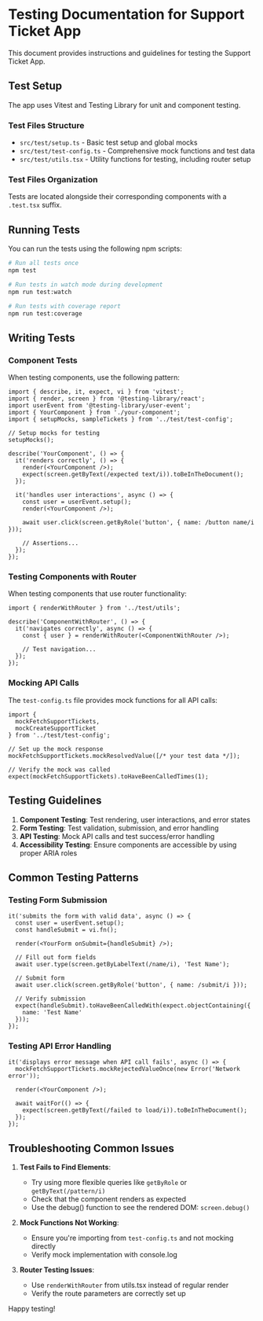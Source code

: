 # Testing Documentation for Support Ticket App

This document provides instructions and guidelines for testing the Support Ticket App.

## Test Setup

The app uses Vitest and Testing Library for unit and component testing.

### Test Files Structure

- `src/test/setup.ts` - Basic test setup and global mocks
- `src/test/test-config.ts` - Comprehensive mock functions and test data
- `src/test/utils.tsx` - Utility functions for testing, including router setup

### Test Files Organization

Tests are located alongside their corresponding components with a `.test.tsx` suffix.

## Running Tests

You can run the tests using the following npm scripts:

```bash
# Run all tests once
npm test

# Run tests in watch mode during development
npm run test:watch

# Run tests with coverage report
npm run test:coverage
```

## Writing Tests

### Component Tests

When testing components, use the following pattern:

```tsx
import { describe, it, expect, vi } from 'vitest';
import { render, screen } from '@testing-library/react';
import userEvent from '@testing-library/user-event';
import { YourComponent } from './your-component';
import { setupMocks, sampleTickets } from '../test/test-config';

// Setup mocks for testing
setupMocks();

describe('YourComponent', () => {
  it('renders correctly', () => {
    render(<YourComponent />);
    expect(screen.getByText(/expected text/i)).toBeInTheDocument();
  });

  it('handles user interactions', async () => {
    const user = userEvent.setup();
    render(<YourComponent />);
    
    await user.click(screen.getByRole('button', { name: /button name/i }));
    
    // Assertions...
  });
});
```

### Testing Components with Router

When testing components that use router functionality:

```tsx
import { renderWithRouter } from '../test/utils';

describe('ComponentWithRouter', () => {
  it('navigates correctly', async () => {
    const { user } = renderWithRouter(<ComponentWithRouter />);
    
    // Test navigation...
  });
});
```

### Mocking API Calls

The `test-config.ts` file provides mock functions for all API calls:

```tsx
import { 
  mockFetchSupportTickets, 
  mockCreateSupportTicket 
} from '../test/test-config';

// Set up the mock response
mockFetchSupportTickets.mockResolvedValue([/* your test data */]);

// Verify the mock was called
expect(mockFetchSupportTickets).toHaveBeenCalledTimes(1);
```

## Testing Guidelines

1. **Component Testing**: Test rendering, user interactions, and error states
2. **Form Testing**: Test validation, submission, and error handling
3. **API Testing**: Mock API calls and test success/error handling
4. **Accessibility Testing**: Ensure components are accessible by using proper ARIA roles

## Common Testing Patterns

### Testing Form Submission

```tsx
it('submits the form with valid data', async () => {
  const user = userEvent.setup();
  const handleSubmit = vi.fn();
  
  render(<YourForm onSubmit={handleSubmit} />);
  
  // Fill out form fields
  await user.type(screen.getByLabelText(/name/i), 'Test Name');
  
  // Submit form
  await user.click(screen.getByRole('button', { name: /submit/i }));
  
  // Verify submission
  expect(handleSubmit).toHaveBeenCalledWith(expect.objectContaining({
    name: 'Test Name'
  }));
});
```

### Testing API Error Handling

```tsx
it('displays error message when API call fails', async () => {
  mockFetchSupportTickets.mockRejectedValueOnce(new Error('Network error'));
  
  render(<YourComponent />);
  
  await waitFor(() => {
    expect(screen.getByText(/failed to load/i)).toBeInTheDocument();
  });
});
```

## Troubleshooting Common Issues

1. **Test Fails to Find Elements**: 
   - Try using more flexible queries like `getByRole` or `getByText(/pattern/i)`
   - Check that the component renders as expected
   - Use the debug() function to see the rendered DOM: `screen.debug()`

2. **Mock Functions Not Working**:
   - Ensure you're importing from `test-config.ts` and not mocking directly
   - Verify mock implementation with console.log

3. **Router Testing Issues**:
   - Use `renderWithRouter` from utils.tsx instead of regular render
   - Verify the route parameters are correctly set up

Happy testing!